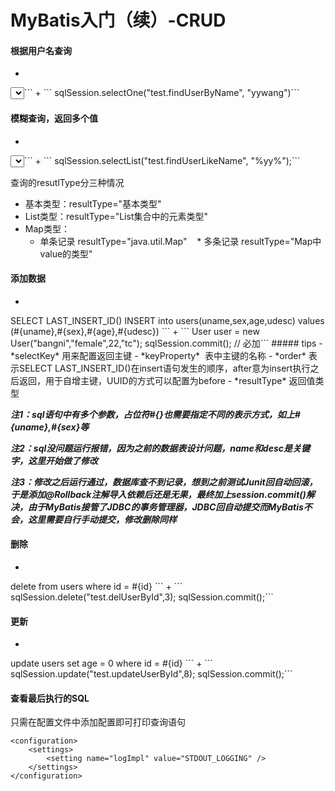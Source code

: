 # MyBatis入门（续）-CRUD

#### 根据用户名查询
+ ```
<select id="findUserByName" parameterType="java.lang.String" resultType="com.example.mybatisdemo.bean.User">
        SELECT * FROM users WHERE name = #{VALUE}
    </select>```
+ ```
sqlSession.selectOne("test.findUserByName", "yywang")```

#### 模糊查询，返回多个值
+ ```
<select id="findUserLikeName" parameterType="java.lang.String" resultType="com.example.mybatisdemo.bean.User">
        SELECT * FROM users WHERE name like #{VALUE}
    </select>```
+ ```
sqlSession.selectList("test.findUserLikeName", "%yy%");```

查询的resutlType分三种情况
* 基本类型：resultType="基本类型"
* List类型：resultType="List集合中的元素类型"
* Map类型：
	* 单条记录 resultType="java.util.Map"
    * 多条记录 resultType="Map中value的类型"



#### 添加数据
+ ```
<insert id="insertUser" parameterType="com.example.mybatisdemo.bean.User">
        <selectKey keyProperty="id" order="AFTER" resultType="int">
            SELECT LAST_INSERT_ID()
        </selectKey>
        INSERT into users(uname,sex,age,udesc) values (#{uname},#{sex},#{age},#{udesc})
    </insert>```
+ ```
 User user = new User("bangni","female",22,"tc");
 sqlSession.commit(); // 必加```
 ##### tips
 - *selectKey* 用来配置返回主键 
 - *keyProperty*  表中主键的名称
 - *order* 表示SELECT LAST_INSERT_ID()在insert语句发生的顺序，after意为insert执行之后返回，用于自增主键，UUID的方式可以配置为before
 - *resultType* 返回值类型
 
 ***注1：sql语句中有多个参数，占位符#{}也需要指定不同的表示方式，如上#{uname},#{sex}等***
 
 ***注2：sql没问题运行报错，因为之前的数据表设计问题，name和desc是关键字，这里开始做了修改***
 
 ***注3：修改之后运行通过，数据库查不到记录，想到之前测试Junit回自动回滚，于是添加@Rollback注解导入依赖后还是无果，最终加上session.commit()解决，由于MyBatis接管了JDBC的事务管理器，JDBC回自动提交而MyBatis不会，这里需要自行手动提交，修改删除同样***
 
#### 删除
+ ```
<delete id="delUserById" parameterType="int">
        delete from users where id = #{id}
    </delete>
```
+ ```
sqlSession.delete("test.delUserById",3);
  sqlSession.commit();```
  
#### 更新
+ ```
<update id="updateUserById" parameterType="int">
        update users set age = 0 where id = #{id}
    </update>```
+ ```
sqlSession.update("test.updateUserById",8);
  sqlSession.commit();```
  
#### 查看最后执行的SQL
只需在配置文件中添加配置即可打印查询语句
```
<configuration>
    <settings>
        <setting name="logImpl" value="STDOUT_LOGGING" />
    </settings>
</configuration>
```

